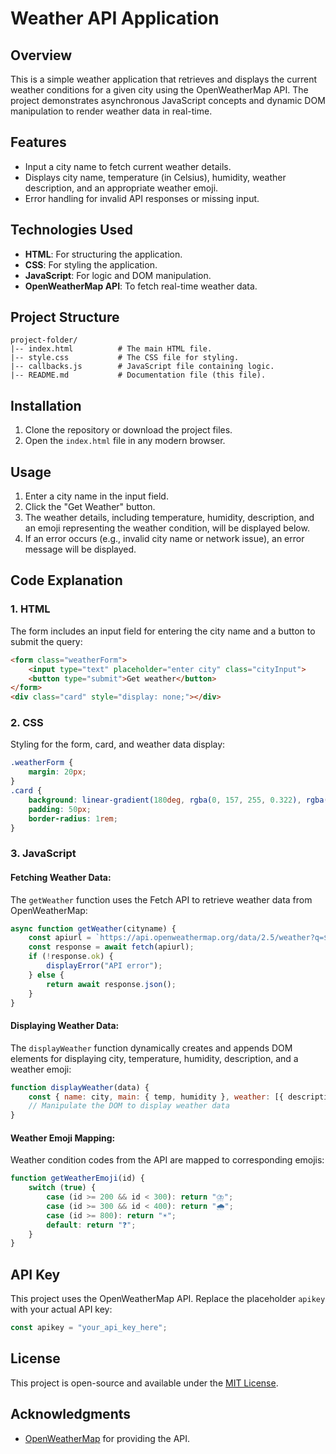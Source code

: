 
# Weather API Application

## Overview

This is a simple weather application that retrieves and displays the current weather conditions for a given city using the OpenWeatherMap API. The project demonstrates asynchronous JavaScript concepts and dynamic DOM manipulation to render weather data in real-time.

## Features

- Input a city name to fetch current weather details.
- Displays city name, temperature (in Celsius), humidity, weather description, and an appropriate weather emoji.
- Error handling for invalid API responses or missing input.

## Technologies Used

- **HTML**: For structuring the application.
- **CSS**: For styling the application.
- **JavaScript**: For logic and DOM manipulation.
- **OpenWeatherMap API**: To fetch real-time weather data.

## Project Structure

```
project-folder/
|-- index.html          # The main HTML file.
|-- style.css           # The CSS file for styling.
|-- callbacks.js        # JavaScript file containing logic.
|-- README.md           # Documentation file (this file).
```

## Installation

1. Clone the repository or download the project files.
2. Open the `index.html` file in any modern browser.

## Usage

1. Enter a city name in the input field.
2. Click the "Get Weather" button.
3. The weather details, including temperature, humidity, description, and an emoji representing the weather condition, will be displayed below.
4. If an error occurs (e.g., invalid city name or network issue), an error message will be displayed.

## Code Explanation

### 1. **HTML**

The form includes an input field for entering the city name and a button to submit the query:

```html
<form class="weatherForm">
    <input type="text" placeholder="enter city" class="cityInput">
    <button type="submit">Get weather</button>
</form>
<div class="card" style="display: none;"></div>
```

### 2. **CSS**

Styling for the form, card, and weather data display:

```css
.weatherForm {
    margin: 20px;
}
.card {
    background: linear-gradient(180deg, rgba(0, 157, 255, 0.322), rgba(255, 166, 0, 0.628));
    padding: 50px;
    border-radius: 1rem;
}
```

### 3. **JavaScript**

#### Fetching Weather Data:

The `getWeather` function uses the Fetch API to retrieve weather data from OpenWeatherMap:

```javascript
async function getWeather(cityname) {
    const apiurl = `https://api.openweathermap.org/data/2.5/weather?q=${cityname}&appid=${apikey}`;
    const response = await fetch(apiurl);
    if (!response.ok) {
        displayError("API error");
    } else {
        return await response.json();
    }
}
```

#### Displaying Weather Data:

The `displayWeather` function dynamically creates and appends DOM elements for displaying city, temperature, humidity, description, and a weather emoji:

```javascript
function displayWeather(data) {
    const { name: city, main: { temp, humidity }, weather: [{ description, id }] } = data;
    // Manipulate the DOM to display weather data
}
```

#### Weather Emoji Mapping:

Weather condition codes from the API are mapped to corresponding emojis:

```javascript
function getWeatherEmoji(id) {
    switch (true) {
        case (id >= 200 && id < 300): return "⛈️";
        case (id >= 300 && id < 400): return "🌧️";
        case (id >= 800): return "☀️";
        default: return "❓";
    }
}
```

## API Key

This project uses the OpenWeatherMap API. Replace the placeholder `apikey` with your actual API key:

```javascript
const apikey = "your_api_key_here";
```

## License

This project is open-source and available under the [MIT License](https://opensource.org/licenses/MIT).

## Acknowledgments

- [OpenWeatherMap](https://openweathermap.org/) for providing the API.

